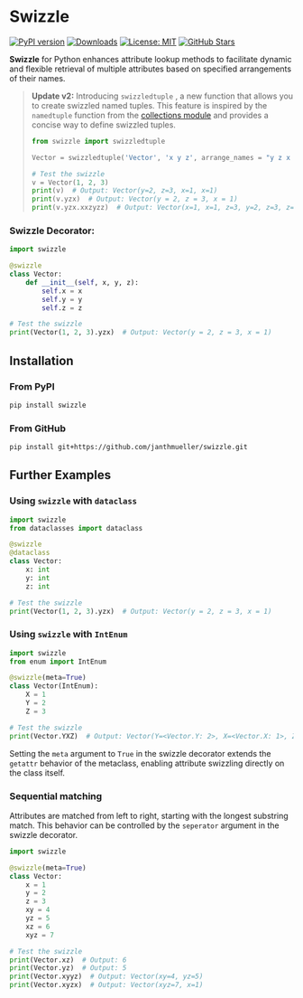 # Swizzle
[![PyPI version](https://badge.fury.io/py/swizzle.svg?kill_cache=1)](https://badge.fury.io/py/swizzle)
[![Downloads](https://pepy.tech/badge/swizzle?kill_cache=1)](https://pepy.tech/project/swizzle)
[![License: MIT](https://img.shields.io/badge/License-MIT-yellow.svg)](https://github.com/janthmueller/swizzle/blob/main/LICENSE)
[![GitHub Stars](https://img.shields.io/github/stars/janthmueller/swizzle.svg?kill_cache=1)](https://github.com/janthmueller/swizzle/stargazers)

**Swizzle** for Python enhances attribute lookup methods to facilitate dynamic and flexible retrieval of multiple attributes based on specified arrangements of their names.
> **Update v2:**
> Introducing `swizzledtuple` , a new function that allows you to create swizzled named tuples. This feature is inspired by the `namedtuple` function from the [collections module](https://docs.python.org/3/library/collections.html#collections.namedtuple) and provides a concise way to define swizzled tuples.
> ```python
> from swizzle import swizzledtuple
>
> Vector = swizzledtuple('Vector', 'x y z', arrange_names = "y z x x")
>
> # Test the swizzle
> v = Vector(1, 2, 3)
> print(v)  # Output: Vector(y=2, z=3, x=1, x=1)
> print(v.yzx)  # Output: Vector(y = 2, z = 3, x = 1)
> print(v.yzx.xxzyzz)  # Output: Vector(x=1, x=1, z=3, y=2, z=3, z=3)
>```

### Swizzle Decorator:

```python
import swizzle

@swizzle
class Vector:
    def __init__(self, x, y, z):
        self.x = x
        self.y = y
        self.z = z

# Test the swizzle
print(Vector(1, 2, 3).yzx)  # Output: Vector(y = 2, z = 3, x = 1)
```


## Installation
### From PyPI
```bash
pip install swizzle
```
### From GitHub
```bash
pip install git+https://github.com/janthmueller/swizzle.git
```

## Further Examples

### Using `swizzle` with `dataclass`

```python
import swizzle
from dataclasses import dataclass

@swizzle
@dataclass
class Vector:
    x: int
    y: int
    z: int

# Test the swizzle
print(Vector(1, 2, 3).yzx)  # Output: Vector(y = 2, z = 3, x = 1)
```

### Using `swizzle` with `IntEnum`

```python
import swizzle
from enum import IntEnum

@swizzle(meta=True)
class Vector(IntEnum):
    X = 1
    Y = 2
    Z = 3

# Test the swizzle
print(Vector.YXZ)  # Output: Vector(Y=<Vector.Y: 2>, X=<Vector.X: 1>, Z=<Vector.Z: 3>)
```
Setting the `meta` argument to `True` in the swizzle decorator extends the `getattr` behavior of the metaclass, enabling attribute swizzling directly on the class itself.


### Sequential matching
Attributes are matched from left to right, starting with the longest substring match. This behavior can be controlled by the `seperator` argument in the swizzle decorator.
```python
import swizzle

@swizzle(meta=True)
class Vector:
    x = 1
    y = 2
    z = 3
    xy = 4
    yz = 5
    xz = 6
    xyz = 7

# Test the swizzle
print(Vector.xz)  # Output: 6
print(Vector.yz)  # Output: 5
print(Vector.xyyz)  # Output: Vector(xy=4, yz=5)
print(Vector.xyzx)  # Output: Vector(xyz=7, x=1)
```


